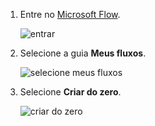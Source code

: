 1. Entre no [Microsoft Flow](https://flow.microsoft.com).
   
    ![entrar](includes/media/modern-approvals/sign-in.png)
2. Selecione a guia **Meus fluxos**.
   
    ![selecione meus fluxos](includes/media/modern-approvals/select-my-flows.png)
3. Selecione **Criar do zero**.
   
    ![criar do zero](includes/media/modern-approvals/blank-template.png)

